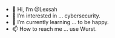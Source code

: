 - 👋 Hi, I’m @Lexsah
- 👀 I’m interested in ... cybersecurity.
- 🌱 I’m currently learning ... to be happy.
- 📫 How to reach me ... use Wurst.

<!---
Lexsah/Lexsah is a ✨ special ✨ repository because its `README.md` (this file) appears on your GitHub profile.
You can click the Preview link to take a look at your changes.
--->
